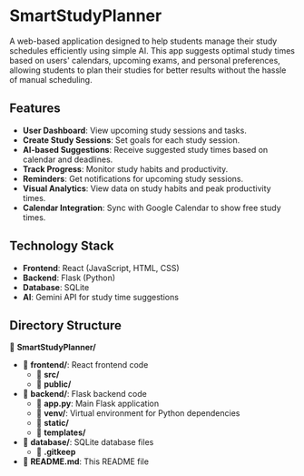 # SmartStudyPlanner

A web-based application designed to help students manage their study schedules efficiently using simple AI. This app suggests optimal study times based on users' calendars, upcoming exams, and personal preferences, allowing students to plan their studies for better results without the hassle of manual scheduling.

## Features
- **User Dashboard**: View upcoming study sessions and tasks.
- **Create Study Sessions**: Set goals for each study session.
- **AI-based Suggestions**: Receive suggested study times based on calendar and deadlines.
- **Track Progress**: Monitor study habits and productivity.
- **Reminders**: Get notifications for upcoming study sessions.
- **Visual Analytics**: View data on study habits and peak productivity times.
- **Calendar Integration**: Sync with Google Calendar to show free study times.

## Technology Stack
- **Frontend**: React (JavaScript, HTML, CSS)
- **Backend**: Flask (Python)
- **Database**: SQLite
- **AI**: Gemini API for study time suggestions

## Directory Structure
📂 **SmartStudyPlanner/**
- 📁 **frontend/**: React frontend code
  - 📁 **src/**
  - 📁 **public/**
- 📁 **backend/**: Flask backend code
  - 📄 **app.py**: Main Flask application
  - 📁 **venv/**: Virtual environment for Python dependencies
  - 📁 **static/**
  - 📁 **templates/**
- 📁 **database/**: SQLite database files
  - 📄 **.gitkeep**
- 📄 **README.md**: This README file
